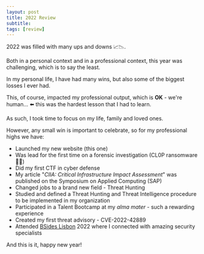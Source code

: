 ```yaml
---
layout: post
title: 2022 Review
subtitle:
tags: [review]
---
```


2022 was filled with many ups and downs 📈📉.

Both in a personal context and in a professional context, this year was challenging, which is to say the least. 

In my personal life, I have had many wins, but also some of the biggest losses I ever had.

This, of course, impacted my professional output, which is **OK** - we're human...  ⬅️ this was the hardest lesson that I had to learn.

As such, I took time to focus on my life, family and loved ones.

However, any small win is important to celebrate, so for my professional highs we have:

* Launched my new website (this one)
* Was lead for the first time on a forensic investigation (CL0P ransomware 🏴‍☠️)
* Did my first CTF in cyber defense
* My article "*CIIA: Critical Infrastructure Impact Assessment*" was published on the Symposium on Applied Computing (SAP)
* Changed jobs to a brand new field - Threat Hunting
* Studied and defined a Threat Hunting and Threat Intelligence procedure to be implemented in my organization
* Participated in a Talent Bootcamp at my *alma mater* - such a rewarding experience
* Created my first threat advisory - CVE-2022-42889
* Attended [BSides Lisbon](https://bsideslisbon.org/) 2022 where I connected with amazing security specialists

And this is it, happy new year!